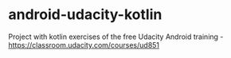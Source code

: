 # android-udacity-kotlin
Project with kotlin exercises of the free Udacity Android training - https://classroom.udacity.com/courses/ud851
